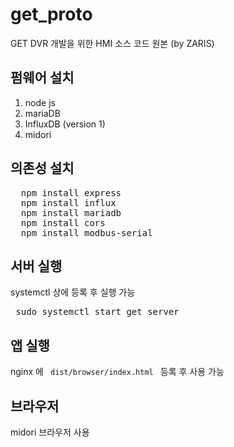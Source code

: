 # get_proto

GET DVR 개발을 위한 HMI 소스 코드 원본 (by ZARIS)

## 펌웨어 설치

1. node js
2. mariaDB
3. InfluxDB (version 1)
4. midori


## 의존성 설치

<pre>
  npm install express 
  npm install influx
  npm install mariadb 
  npm install cors
  npm install modbus-serial </pre>


## 서버 실행

systemctl 상에 등록 후 실행 가능
<pre> sudo systemctl start get_server </pre>

## 앱 실행

nginx 에 <code> dist/browser/index.html </code> 등록 후 사용 가능


## 브라우저

midori 브라우저 사용
